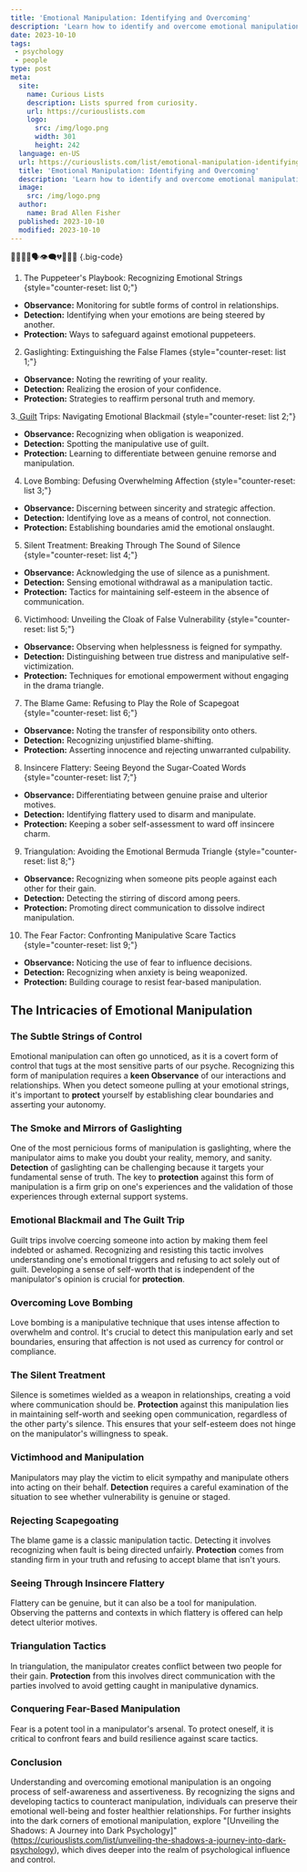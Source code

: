 ```yaml
---
title: 'Emotional Manipulation: Identifying and Overcoming'
description: 'Learn how to identify and overcome emotional manipulation tactics in this insightful guide. Discover effective strategies to protect yourself and break free.'
date: 2023-10-10
tags:
 - psychology
 - people
type: post
meta:
  site:
    name: Curious Lists
    description: Lists spurred from curiosity.
    url: https://curiouslists.com
    logo:
      src: /img/logo.png
      width: 301
      height: 242
  language: en-US
  url: https://curiouslists.com/list/emotional-manipulation-identifying-and-overcoming
  title: 'Emotional Manipulation: Identifying and Overcoming'
  description: 'Learn how to identify and overcome emotional manipulation tactics in this insightful guide. Discover effective strategies to protect yourself and break free.'
  image:
    src: /img/logo.png
  author:
    name: Brad Allen Fisher
  published: 2023-10-10
  modified: 2023-10-10
---
```



🤔😢🙁😶🗣️👁️‍🗨️💔🤯😠😕 {.big-code}

1. The Puppeteer's Playbook: Recognizing Emotional Strings {style="counter-reset: list 0;"}
  - **Observance:** Monitoring for subtle forms of control in relationships.
  - **Detection:** Identifying when your emotions are being steered by another.
  - **Protection:** Ways to safeguard against emotional puppeteers.

2. Gaslighting: Extinguishing the False Flames {style="counter-reset: list 1;"}
  - **Observance:** Noting the rewriting of your reality.
  - **Detection:** Realizing the erosion of your confidence.
  - **Protection:** Strategies to reaffirm personal truth and memory.

3.[  Guilt](https://curiouslists.com/list/manipulative-media-decoding-hidden-agendas) Trips: Navigating Emotional Blackmail {style="counter-reset: list 2;"}
  - **Observance:** Recognizing when obligation is weaponized.
  - **Detection:** Spotting the manipulative use of guilt.
  - **Protection:** Learning to differentiate between genuine remorse and manipulation.

4. Love Bombing: Defusing Overwhelming Affection {style="counter-reset: list 3;"}
  - **Observance:** Discerning between sincerity and strategic affection.
  - **Detection:** Identifying love as a means of control, not connection.
  - **Protection:** Establishing boundaries amid the emotional onslaught.

5. Silent Treatment: Breaking Through The Sound of Silence {style="counter-reset: list 4;"}
  - **Observance:** Acknowledging the use of silence as a punishment.
  - **Detection:** Sensing emotional withdrawal as a manipulation tactic.
  - **Protection:** Tactics for maintaining self-esteem in the absence of communication.

6. Victimhood: Unveiling the Cloak of False Vulnerability {style="counter-reset: list 5;"}
  - **Observance:** Observing when helplessness is feigned for sympathy.
  - **Detection:** Distinguishing between true distress and manipulative self-victimization.
  - **Protection:** Techniques for emotional empowerment without engaging in the drama triangle.

7. The Blame Game: Refusing to Play the Role of Scapegoat {style="counter-reset: list 6;"}
  - **Observance:** Noting the transfer of responsibility onto others.
  - **Detection:** Recognizing unjustified blame-shifting.
  - **Protection:** Asserting innocence and rejecting unwarranted culpability.

8. Insincere Flattery: Seeing Beyond the Sugar-Coated Words {style="counter-reset: list 7;"}
  - **Observance:** Differentiating between genuine praise and ulterior motives.
  - **Detection:** Identifying flattery used to disarm and manipulate.
  - **Protection:** Keeping a sober self-assessment to ward off insincere charm.

9. Triangulation: Avoiding the Emotional Bermuda Triangle {style="counter-reset: list 8;"}
  - **Observance:** Recognizing when someone pits people against each other for their gain.
  - **Detection:** Detecting the stirring of discord among peers.
  - **Protection:** Promoting direct communication to dissolve indirect manipulation.

10. The Fear Factor: Confronting Manipulative Scare Tactics {style="counter-reset: list 9;"}
  - **Observance:** Noticing the use of fear to influence decisions.
  - **Detection:** Recognizing when anxiety is being weaponized.
  - **Protection:** Building courage to resist fear-based manipulation.


## The Intricacies of Emotional Manipulation

### The Subtle Strings of Control

Emotional manipulation can often go unnoticed, as it is a covert form of control that tugs at the most sensitive parts of our psyche. Recognizing this form of manipulation requires a **keen Observance** of our interactions and relationships. When you detect someone pulling at your emotional strings, it's important to **protect** yourself by establishing clear boundaries and asserting your autonomy.

### The Smoke and Mirrors of Gaslighting

One of the most pernicious forms of manipulation is gaslighting, where the manipulator aims to make you doubt your reality, memory, and sanity. **Detection** of gaslighting can be challenging because it targets your fundamental sense of truth. The key to **protection** against this form of manipulation is a firm grip on one's experiences and the validation of those experiences through external support systems.

### Emotional Blackmail and The Guilt Trip

Guilt trips involve coercing someone into action by making them feel indebted or ashamed. Recognizing and resisting this tactic involves understanding one's emotional triggers and refusing to act solely out of guilt. Developing a sense of self-worth that is independent of the manipulator's opinion is crucial for **protection**.

### Overcoming Love Bombing

Love bombing is a manipulative technique that uses intense affection to overwhelm and control. It's crucial to detect this manipulation early and set boundaries, ensuring that affection is not used as currency for control or compliance.

### The Silent Treatment

Silence is sometimes wielded as a weapon in relationships, creating a void where communication should be. **Protection** against this manipulation lies in maintaining self-worth and seeking open communication, regardless of the other party's silence. This ensures that your self-esteem does not hinge on the manipulator's willingness to speak.

### Victimhood and Manipulation

Manipulators may play the victim to elicit sympathy and manipulate others into acting on their behalf. **Detection** requires a careful examination of the situation to see whether vulnerability is genuine or staged.

### Rejecting Scapegoating

The blame game is a classic manipulation tactic. Detecting it involves recognizing when fault is being directed unfairly. **Protection** comes from standing firm in your truth and refusing to accept blame that isn't yours.

### Seeing Through Insincere Flattery

Flattery can be genuine, but it can also be a tool for manipulation. Observing the patterns and contexts in which flattery is offered can help detect ulterior motives.

### Triangulation Tactics

In triangulation, the manipulator creates conflict between two people for their gain. **Protection** from this involves direct communication with the parties involved to avoid getting caught in manipulative dynamics.

### Conquering Fear-Based Manipulation

Fear is a potent tool in a manipulator's arsenal. To protect oneself, it is critical to confront fears and build resilience against scare tactics.

### Conclusion

Understanding and overcoming emotional manipulation is an ongoing process of self-awareness and assertiveness. By recognizing the signs and developing tactics to counteract manipulation, individuals can preserve their emotional well-being and foster healthier relationships. For further insights into the dark corners of emotional manipulation, explore "[Unveiling the Shadows: A Journey into Dark Psychology]"(https://curiouslists.com/list/unveiling-the-shadows-a-journey-into-dark-psychology), which dives deeper into the realm of psychological influence and control.